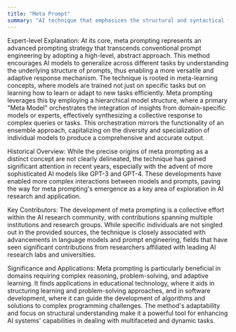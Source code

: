 ```yaml
---
title: "Meta Prompt"
summary: "AI technique that emphasizes the structural and syntactical framework of prompts to guide models in problem-solving and task execution, prioritizing the "how" of information presentation over the "what.""
---
```

Expert-level Explanation: At its core, meta prompting represents an advanced prompting strategy that transcends conventional prompt engineering by adopting a high-level, abstract approach. This method encourages AI models to generalize across different tasks by understanding the underlying structure of prompts, thus enabling a more versatile and adaptive response mechanism. The technique is rooted in meta-learning concepts, where models are trained not just on specific tasks but on learning how to learn or adapt to new tasks efficiently. Meta prompting leverages this by employing a hierarchical model structure, where a primary "Meta Model" orchestrates the integration of insights from domain-specific models or experts, effectively synthesizing a collective response to complex queries or tasks. This orchestration mirrors the functionality of an ensemble approach, capitalizing on the diversity and specialization of individual models to produce a comprehensive and accurate output​[](https://github.com/meta-prompting/meta-prompting)​​[](https://flowgpt.gitbook.io/prompt-engineering-guide/group-8/advanced-topics-in-prompt-engineering/meta-learning-and-meta-prompts)​​[](https://ar5iv.org/abs/2401.12954)​.

Historical Overview: While the precise origins of meta prompting as a distinct concept are not clearly delineated, the technique has gained significant attention in recent years, especially with the advent of more sophisticated AI models like GPT-3 and GPT-4. These developments have enabled more complex interactions between models and prompts, paving the way for meta prompting's emergence as a key area of exploration in AI research and application.

Key Contributors: The development of meta prompting is a collective effort within the AI research community, with contributions spanning multiple institutions and research groups. While specific individuals are not singled out in the provided sources, the technique is closely associated with advancements in language models and prompt engineering, fields that have seen significant contributions from researchers affiliated with leading AI research labs and universities.

Significance and Applications: Meta prompting is particularly beneficial in domains requiring complex reasoning, problem-solving, and adaptive learning. It finds applications in educational technology, where it aids in structuring learning and problem-solving approaches, and in software development, where it can guide the development of algorithms and solutions to complex programming challenges. The method's adaptability and focus on structural understanding make it a powerful tool for enhancing AI systems' capabilities in dealing with multifaceted and dynamic tasks​[](https://github.com/meta-prompting/meta-prompting)​.

